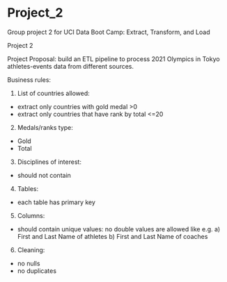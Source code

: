 
# Project_2

Group project 2 for UCI Data Boot Camp: Extract, Transform, and Load

Project 2

Project Proposal: build an ETL pipeline to process 2021 Olympics in Tokyo athletes-events data from different sources.

Business rules:

1. List of countries allowed:
- extract only countries with gold medal >0 
- extract only countries that have rank by total <=20

2. Medals/ranks type: 
- Gold
- Total

3. Disciplines of interest: 
- should not contain <ball>

4. Tables:
- each table has primary key

5. Columns:
- should contain unique values: no double values are allowed like e.g.
     a) First and Last Name of athletes
     b) First and Last Name of coaches

6. Cleaning:
- no nulls
- no duplicates 


